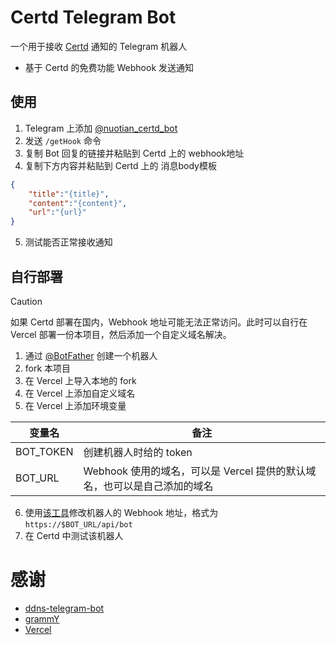 # Certd Telegram Bot

一个用于接收 [Certd](https://github.com/certd/certd) 通知的 Telegram 机器人

- 基于 Certd 的免费功能 Webhook 发送通知

## 使用

1. Telegram 上添加 [@nuotian_certd_bot](https://t.me/nuotian_certd_bot)
2. 发送 `/getHook` 命令
3. 复制 Bot 回复的链接并粘贴到 Certd 上的 webhook地址
4. 复制下方内容并粘贴到 Certd 上的 消息body模板

```json
{
    "title":"{title}",
    "content":"{content}",
    "url":"{url}"
}
```

5. 测试能否正常接收通知

## 自行部署

> [!CAUTION]
> 如果 Certd 部署在国内，Webhook 地址可能无法正常访问。此时可以自行在 Vercel 部署一份本项目，然后添加一个自定义域名解决。

1. 通过 [@BotFather](https://telegram.me/BotFather) 创建一个机器人
2. fork 本项目
3. 在 Vercel 上导入本地的 fork
4. 在 Vercel 上添加自定义域名
5. 在 Vercel 上添加环境变量

| 变量名       | 备注                                           |
|-----------|----------------------------------------------|
| BOT_TOKEN | 创建机器人时给的 token                               |
| BOT_URL   | Webhook 使用的域名，可以是 Vercel 提供的默认域名，也可以是自己添加的域名 |

6. 使用[该工具](https://telegram.tools/webhook-manager#)修改机器人的 Webhook 地址，格式为`https://$BOT_URL/api/bot`
6. 在 Certd 中测试该机器人

# 感谢

- [ddns-telegram-bot](https://github.com/WingLim/ddns-telegram-bot)
- [grammY](https://grammy.dev/)
- [Vercel](https://vercel.com/)